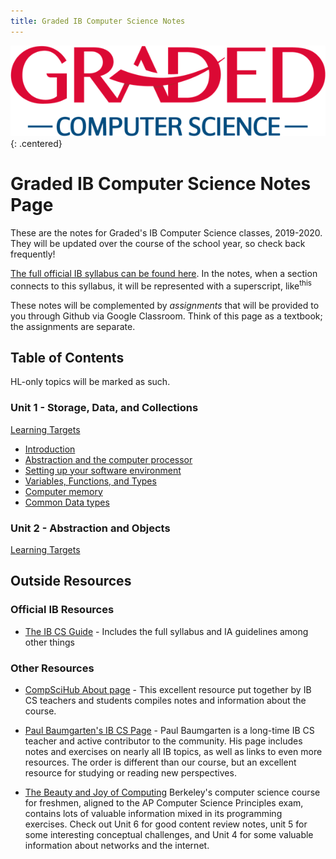 ```yaml
---
title: Graded IB Computer Science Notes
---
```


![Graded CS Logo](unit0_resources/computer-science-logo.png){: .centered}

# Graded IB Computer Science Notes Page

These are the notes for Graded's IB Computer Science classes, 2019-2020. They will be updated over the course of the school year, so check back frequently!

[The full official IB syllabus can be found here](/unit0_resources/syllabus.md). In the notes, when a section connects to this syllabus, it will be represented with a superscript, like<sup>this</sup>

These notes will be complemented by *assignments* that will be provided to you through Github via Google Classroom. Think of this page as a textbook; the assignments are separate.
## Table of Contents

HL-only topics will be marked as such.

### Unit 1 - Storage, Data, and Collections

[Learning Targets](/unit1/00_Learning_Targets.md)

* [Introduction](/unit1/00_Intro.md)
* [Abstraction and the computer processor](/unit1/00a_Abstraction.md)
* [Setting up your software environment](/unit1/01_Getting_Set_Up.md)
* [Variables, Functions, and Types](/unit1/02_FirstFunction.md)
* [Computer memory](/unit1/03_Data_on_computers.md)
* [Common Data types](/unit1/04_Common_data_types.md)

### Unit 2 - Abstraction and Objects

[Learning Targets](/unit2/00_Learning_Targets.md)

## Outside Resources

### Official IB Resources

* [The IB CS Guide](https://ib.compscihub.net/wp-content/uploads/2015/04/IBCompSciGuide.pdf) - Includes the full syllabus and IA guidelines among other things

### Other Resources

* [CompSciHub About page](https://ib.compscihub.net/about) - This excellent resource put together by IB CS teachers and students compiles notes and information about the course.

* [Paul Baumgarten's IB CS Page](https://pbaumgarten.com/dp-compsci/) - Paul Baumgarten is a long-time IB CS teacher and active contributor to the community. His page includes notes and exercises on nearly all IB topics, as well as links to even more resources. The order is different than our course, but an excellent resource for studying or reading new perspectives.

* [The Beauty and Joy of Computing](https://bjc.edc.org/bjc-r/course/bjc4nyc.html) Berkeley's computer science course for freshmen, aligned to the AP Computer Science Principles exam, contains lots of valuable information mixed in its programming exercises. Check out Unit 6 for good content review notes, unit 5 for some interesting conceptual challenges, and Unit 4 for some valuable information about networks and the internet. 
